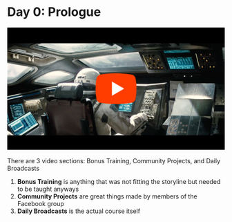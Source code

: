 # Day 0: Prologue

<a href="https://www.youtube.com/watch?v=PsvMXbe-MfU&t=6s" target="_blank"><img src="./interstellar.png"></a>


There are 3 video sections: Bonus Training, Community Projects, and Daily Broadcasts
1. **Bonus Training** is anything that was not fitting the storyline but needed to be taught anyways
2. **Community Projects** are great things made by members of the Facebook group
3. **Daily Broadcasts** is the actual course itself
